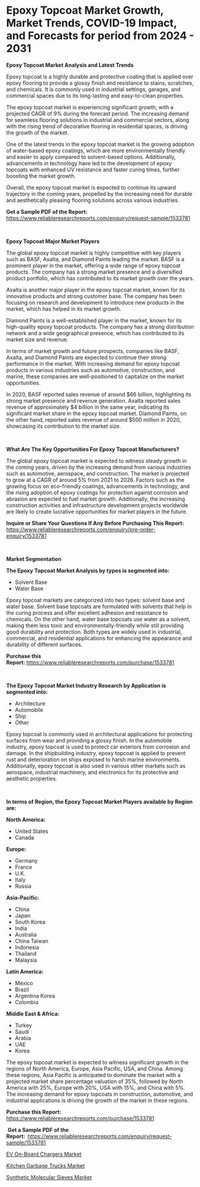 <p><h1>Epoxy Topcoat Market Growth, Market Trends, COVID-19 Impact, and Forecasts for period from 2024 - 2031</h1></p><p><strong>Epoxy Topcoat Market Analysis and Latest Trends</strong></p>
<p><p>Epoxy topcoat is a highly durable and protective coating that is applied over epoxy flooring to provide a glossy finish and resistance to stains, scratches, and chemicals. It is commonly used in industrial settings, garages, and commercial spaces due to its long-lasting and easy-to-clean properties.</p><p>The epoxy topcoat market is experiencing significant growth, with a projected CAGR of 9% during the forecast period. The increasing demand for seamless flooring solutions in industrial and commercial sectors, along with the rising trend of decorative flooring in residential spaces, is driving the growth of the market.</p><p>One of the latest trends in the epoxy topcoat market is the growing adoption of water-based epoxy coatings, which are more environmentally friendly and easier to apply compared to solvent-based options. Additionally, advancements in technology have led to the development of epoxy topcoats with enhanced UV resistance and faster curing times, further boosting the market growth.</p><p>Overall, the epoxy topcoat market is expected to continue its upward trajectory in the coming years, propelled by the increasing need for durable and aesthetically pleasing flooring solutions across various industries.</p></p>
<p><strong>Get a Sample PDF of the Report:&nbsp;</strong> <a href="https://www.reliableresearchreports.com/enquiry/request-sample/1533781">https://www.reliableresearchreports.com/enquiry/request-sample/1533781</a></p>
<p>&nbsp;</p>
<p><strong>Epoxy Topcoat Major Market Players</strong></p>
<p><p>The global epoxy topcoat market is highly competitive with key players such as BASF, Axalta, and Diamond Paints leading the market. BASF is a prominent player in the market, offering a wide range of epoxy topcoat products. The company has a strong market presence and a diversified product portfolio, which has contributed to its market growth over the years.</p><p>Axalta is another major player in the epoxy topcoat market, known for its innovative products and strong customer base. The company has been focusing on research and development to introduce new products in the market, which has helped in its market growth.</p><p>Diamond Paints is a well-established player in the market, known for its high-quality epoxy topcoat products. The company has a strong distribution network and a wide geographical presence, which has contributed to its market size and revenue.</p><p>In terms of market growth and future prospects, companies like BASF, Axalta, and Diamond Paints are expected to continue their strong performance in the market. With increasing demand for epoxy topcoat products in various industries such as automotive, construction, and marine, these companies are well-positioned to capitalize on the market opportunities.</p><p>In 2020, BASF reported sales revenue of around $66 billion, highlighting its strong market presence and revenue generation. Axalta reported sales revenue of approximately $4 billion in the same year, indicating its significant market share in the epoxy topcoat market. Diamond Paints, on the other hand, reported sales revenue of around $500 million in 2020, showcasing its contribution to the market size.</p></p>
<p>&nbsp;</p>
<p><strong>What Are The Key Opportunities For Epoxy Topcoat Manufacturers?</strong></p>
<p><p>The global epoxy topcoat market is expected to witness steady growth in the coming years, driven by the increasing demand from various industries such as automotive, aerospace, and construction. The market is projected to grow at a CAGR of around 5% from 2021 to 2026. Factors such as the growing focus on eco-friendly coatings, advancements in technology, and the rising adoption of epoxy coatings for protection against corrosion and abrasion are expected to fuel market growth. Additionally, the increasing construction activities and infrastructure development projects worldwide are likely to create lucrative opportunities for market players in the future.</p></p>
<p><strong>Inquire or Share Your Questions If Any Before Purchasing This Report:</strong> <a href="https://www.reliableresearchreports.com/enquiry/pre-order-enquiry/1533781">https://www.reliableresearchreports.com/enquiry/pre-order-enquiry/1533781</a></p>
<p>&nbsp;</p>
<p><strong>Market Segmentation</strong></p>
<p><strong>The Epoxy Topcoat Market Analysis by types is segmented into:</strong></p>
<p><ul><li>Solvent Base</li><li>Water Base</li></ul></p>
<p><p>Epoxy topcoat markets are categorized into two types: solvent base and water base. Solvent base topcoats are formulated with solvents that help in the curing process and offer excellent adhesion and resistance to chemicals. On the other hand, water base topcoats use water as a solvent, making them less toxic and environmentally-friendly while still providing good durability and protection. Both types are widely used in industrial, commercial, and residential applications for enhancing the appearance and durability of different surfaces.</p></p>
<p><strong>Purchase this Report:&nbsp;</strong><a href="https://www.reliableresearchreports.com/purchase/1533781">https://www.reliableresearchreports.com/purchase/1533781</a></p>
<p>&nbsp;</p>
<p><strong>The Epoxy Topcoat Market Industry Research by Application is segmented into:</strong></p>
<p><ul><li>Architecture</li><li>Automobile</li><li>Ship</li><li>Other</li></ul></p>
<p><p>Epoxy topcoat is commonly used in architectural applications for protecting surfaces from wear and providing a glossy finish. In the automobile industry, epoxy topcoat is used to protect car exteriors from corrosion and damage. In the shipbuilding industry, epoxy topcoat is applied to prevent rust and deterioration on ships exposed to harsh marine environments. Additionally, epoxy topcoat is also used in various other markets such as aerospace, industrial machinery, and electronics for its protective and aesthetic properties.</p></p>
<p>&nbsp;</p>
<p><strong>In terms of Region, the Epoxy Topcoat Market Players available by Region are:</strong></p>
<p>
    <p> <strong> North America: </strong>
        <ul>
            <li>United States</li>
            <li>Canada</li>
        </ul>
        </p> 
    <p> <strong> Europe: </strong>
        <ul>
            <li>Germany</li>
            <li>France</li>
            <li>U.K.</li>
            <li>Italy</li>
            <li>Russia</li>
        </ul>
        </p> 
    <p> <strong> Asia-Pacific: </strong>
        <ul>
            <li>China</li>
            <li>Japan</li>
            <li>South Korea</li>
            <li>India</li>
            <li>Australia</li>
            <li>China Taiwan</li>
            <li>Indonesia</li>
            <li>Thailand</li>
            <li>Malaysia</li>
        </ul>
        </p> 
    <p> <strong> Latin America: </strong>
        <ul>
            <li>Mexico</li>
            <li>Brazil</li>
            <li>Argentina Korea</li>
            <li>Colombia</li>
        </ul>
        </p> 
    <p> <strong> Middle East & Africa: </strong>
        <ul>
            <li>Turkey</li>
            <li>Saudi</li>
            <li>Arabia</li>
            <li>UAE</li>
            <li>Korea</li>
        </ul>
    </p>
    </p>
<p><p>The epoxy topcoat market is expected to witness significant growth in the regions of North America, Europe, Asia Pacific, USA, and China. Among these regions, Asia Pacific is anticipated to dominate the market with a projected market share percentage valuation of 35%, followed by North America with 25%, Europe with 20%, USA with 15%, and China with 5%. The increasing demand for epoxy topcoats in construction, automotive, and industrial applications is driving the growth of the market in these regions.</p></p>
<p><strong>Purchase this Report: </strong><a href="https://www.reliableresearchreports.com/purchase/1533781">https://www.reliableresearchreports.com/purchase/1533781</a></p>
<p>&nbsp;<strong>Get a Sample PDF of the Report:&nbsp;&nbsp;</strong><a href="https://www.reliableresearchreports.com/enquiry/request-sample/1533781">https://www.reliableresearchreports.com/enquiry/request-sample/1533781</a></p>
<p><strong></strong></p>
<p><p><a href="https://view.publitas.com/reportprime-1/ev-on-board-chargers-market-challenges-opportunities-and-growth-drivers-and-major-market-players-forecasted-for-period-from-2023-2030/">EV On-Board Chargers Market</a></p><p><a href="https://view.publitas.com/reportprime-1/kitchen-garbage-trucks-market-size-share-trends-analysis-report-by-application-regional-outlook-competitive-strategies-and-segment-forecasts-2023-2030/">Kitchen Garbage Trucks Market</a></p><p><a href="https://view.publitas.com/reportprime-1/synthetic-molecular-sieves-market-size-focuses-on-market-dynamics-in-depth-analysis-and-future-projections-of-its-market-forecasted-for-period-from-2023-to-2030/">Synthetic Molecular Sieves Market</a></p></p>